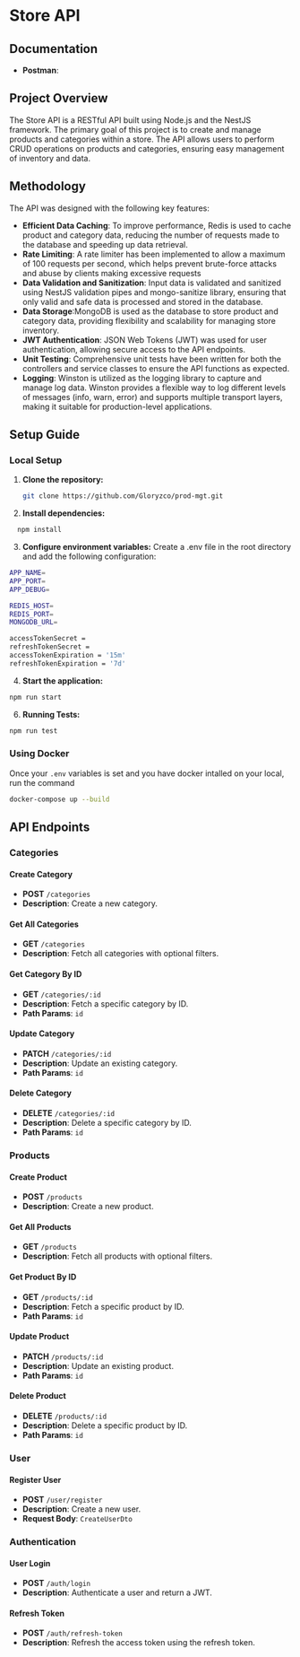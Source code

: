 # Store API

## Documentation

- **Postman**:

## Project Overview

The Store API is a RESTful API built using Node.js and the NestJS framework. The primary goal of this project is to create and manage products and categories within a store. The API allows users to perform CRUD operations on products and categories, ensuring easy management of inventory and data.

## Methodology

The API was designed with the following key features:

- **Efficient Data Caching**: To improve performance, Redis is used to cache product and category data, reducing the number of requests made to the database and speeding up data retrieval.
- **Rate Limiting**: A rate limiter has been implemented to allow a maximum of 100 requests per second, which helps prevent brute-force attacks and abuse by clients making excessive requests
- **Data Validation and Sanitization**: Input data is validated and sanitized using NestJS validation pipes and mongo-sanitize library, ensuring that only valid and safe data is processed and stored in the database.
- **Data Storage**:MongoDB is used as the database to store product and category data, providing flexibility and scalability for managing store inventory.
- **JWT Authentication**: JSON Web Tokens (JWT) was used for user authentication, allowing secure access to the API endpoints.
- **Unit Testing**: Comprehensive unit tests have been written for both the controllers and service classes to ensure the API functions as expected.
- **Logging**: Winston is utilized as the logging library to capture and manage log data. Winston provides a flexible way to log different levels of messages (info, warn, error) and supports multiple transport layers, making it suitable for production-level applications.

## Setup Guide

### Local Setup

1. **Clone the repository:**

   ```bash
   git clone https://github.com/Gloryzco/prod-mgt.git
   ```

2. **Install dependencies:**

```bash
  npm install
```

3. **Configure environment variables:**
   Create a .env file in the root directory and add the following configuration:

```bash
APP_NAME=
APP_PORT=
APP_DEBUG=

REDIS_HOST=
REDIS_PORT=
MONGODB_URL=

accessTokenSecret =
refreshTokenSecret =
accessTokenExpiration = '15m'
refreshTokenExpiration = '7d'

```

4. **Start the application:**

```bash
npm run start
```

6. **Running Tests:**

```bash
npm run test
```

### Using Docker

Once your `.env` variables is set and you have docker intalled on your local, run the command

```bash
docker-compose up --build
```

## API Endpoints

### Categories

#### Create Category
- **POST** `/categories`
- **Description**: Create a new category.

#### Get All Categories
- **GET** `/categories`
- **Description**: Fetch all categories with optional filters.

#### Get Category By ID
- **GET** `/categories/:id`
- **Description**: Fetch a specific category by ID.
- **Path Params**: `id`

#### Update Category
- **PATCH** `/categories/:id`
- **Description**: Update an existing category.
- **Path Params**: `id`

#### Delete Category
- **DELETE** `/categories/:id`
- **Description**: Delete a specific category by ID.
- **Path Params**: `id`

### Products

#### Create Product
- **POST** `/products`
- **Description**: Create a new product.

#### Get All Products
- **GET** `/products`
- **Description**: Fetch all products with optional filters.

#### Get Product By ID
- **GET** `/products/:id`
- **Description**: Fetch a specific product by ID.
- **Path Params**: `id`

#### Update Product
- **PATCH** `/products/:id`
- **Description**: Update an existing product.
- **Path Params**: `id`

#### Delete Product
- **DELETE** `/products/:id`
- **Description**: Delete a specific product by ID.
- **Path Params**: `id`

### User

#### Register User
- **POST** `/user/register`
- **Description**: Create a new user.
- **Request Body**: `CreateUserDto`

### Authentication

#### User Login
- **POST** `/auth/login`
- **Description**: Authenticate a user and return a JWT.

#### Refresh Token
- **POST** `/auth/refresh-token`
- **Description**: Refresh the access token using the refresh token.